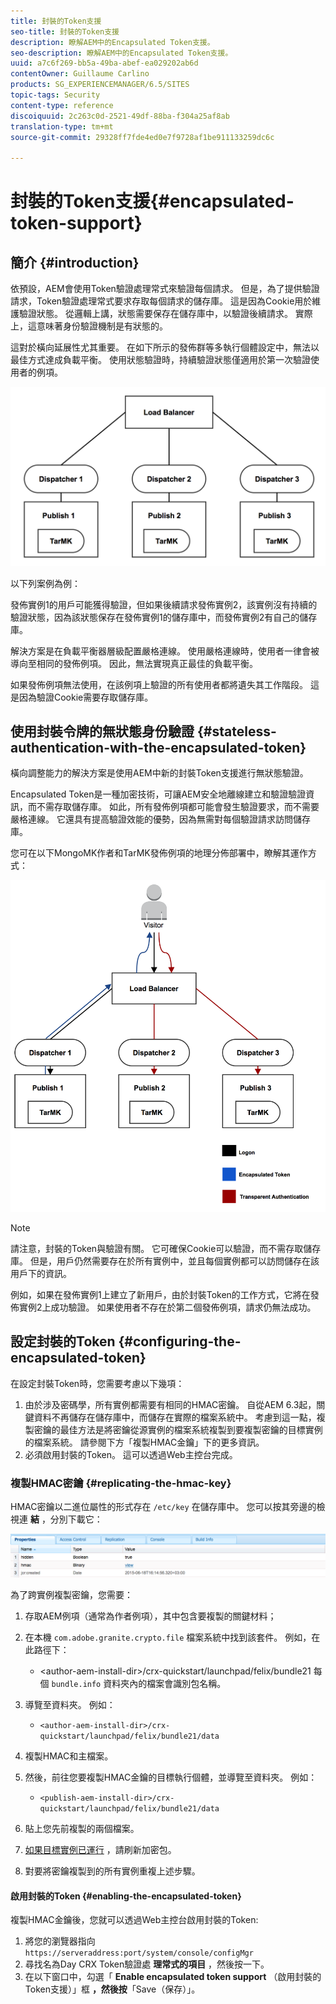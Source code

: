```yaml
---
title: 封裝的Token支援
seo-title: 封裝的Token支援
description: 瞭解AEM中的Encapsulated Token支援。
seo-description: 瞭解AEM中的Encapsulated Token支援。
uuid: a7c6f269-bb5a-49ba-abef-ea029202ab6d
contentOwner: Guillaume Carlino
products: SG_EXPERIENCEMANAGER/6.5/SITES
topic-tags: Security
content-type: reference
discoiquuid: 2c263c0d-2521-49df-88ba-f304a25af8ab
translation-type: tm+mt
source-git-commit: 29328ff7fde4ed0e7f9728af1be911133259dc6c

---
```



# 封裝的Token支援{#encapsulated-token-support}

## 簡介 {#introduction}

依預設，AEM會使用Token驗證處理常式來驗證每個請求。 但是，為了提供驗證請求，Token驗證處理常式要求存取每個請求的儲存庫。 這是因為Cookie用於維護驗證狀態。 從邏輯上講，狀態需要保存在儲存庫中，以驗證後續請求。 實際上，這意味著身份驗證機制是有狀態的。

這對於橫向延展性尤其重要。 在如下所示的發佈群等多執行個體設定中，無法以最佳方式達成負載平衡。 使用狀態驗證時，持續驗證狀態僅適用於第一次驗證使用者的例項。

![chlimage_1-33](assets/chlimage_1-33a.png)

以下列案例為例：

發佈實例1的用戶可能獲得驗證，但如果後續請求發佈實例2，該實例沒有持續的驗證狀態，因為該狀態保存在發佈實例1的儲存庫中，而發佈實例2有自己的儲存庫。

解決方案是在負載平衡器層級配置嚴格連線。 使用嚴格連線時，使用者一律會被導向至相同的發佈例項。 因此，無法實現真正最佳的負載平衡。

如果發佈例項無法使用，在該例項上驗證的所有使用者都將遺失其工作階段。 這是因為驗證Cookie需要存取儲存庫。

## 使用封裝令牌的無狀態身份驗證 {#stateless-authentication-with-the-encapsulated-token}

橫向調整能力的解決方案是使用AEM中新的封裝Token支援進行無狀態驗證。

Encapsulated Token是一種加密技術，可讓AEM安全地離線建立和驗證驗證資訊，而不需存取儲存庫。 如此，所有發佈例項都可能會發生驗證要求，而不需要嚴格連線。 它還具有提高驗證效能的優勢，因為無需對每個驗證請求訪問儲存庫。

您可在以下MongoMK作者和TarMK發佈例項的地理分佈部署中，瞭解其運作方式：

![chlimage_1-34](assets/chlimage_1-34a.png)

>[!NOTE]
>
>請注意，封裝的Token與驗證有關。 它可確保Cookie可以驗證，而不需存取儲存庫。 但是，用戶仍然需要存在於所有實例中，並且每個實例都可以訪問儲存在該用戶下的資訊。
>
>例如，如果在發佈實例1上建立了新用戶，由於封裝Token的工作方式，它將在發佈實例2上成功驗證。 如果使用者不存在於第二個發佈例項，請求仍無法成功。


## 設定封裝的Token {#configuring-the-encapsulated-token}

在設定封裝Token時，您需要考慮以下幾項：

1. 由於涉及密碼學，所有實例都需要有相同的HMAC密鑰。 自從AEM 6.3起，關鍵資料不再儲存在儲存庫中，而儲存在實際的檔案系統中。 考慮到這一點，複製密鑰的最佳方法是將密鑰從源實例的檔案系統複製到要複製密鑰的目標實例的檔案系統。 請參閱下方「複製HMAC金鑰」下的更多資訊。
1. 必須啟用封裝的Token。 這可以透過Web主控台完成。

### 複製HMAC密鑰 {#replicating-the-hmac-key}

HMAC密鑰以二進位屬性的形式存在 `/etc/key` 在儲存庫中。 您可以按其旁邊的檢視連 **結** ，分別下載它：

![chlimage_1-35](assets/chlimage_1-35a.png)

為了跨實例複製密鑰，您需要：

1. 存取AEM例項（通常為作者例項），其中包含要複製的關鍵材料；
1. 在本機 `com.adobe.granite.crypto.file` 檔案系統中找到該套件。 例如，在此路徑下：

   * &lt;author-aem-install-dir>/crx-quickstart/launchpad/felix/bundle21
   每個 `bundle.info` 資料夾內的檔案會識別包名稱。

1. 導覽至資料夾。 例如：

   * `<author-aem-install-dir>/crx-quickstart/launchpad/felix/bundle21/data`

1. 複製HMAC和主檔案。
1. 然後，前往您要複製HMAC金鑰的目標執行個體，並導覽至資料夾。 例如：

   * `<publish-aem-install-dir>/crx-quickstart/launchpad/felix/bundle21/data`

1. 貼上您先前複製的兩個檔案。
1. [如果目標實例已運行](/help/communities/deploy-communities.md#refresh-the-granite-crypto-bundle) ，請刷新加密包。

1. 對要將密鑰複製到的所有實例重複上述步驟。

#### 啟用封裝的Token {#enabling-the-encapsulated-token}

複製HMAC金鑰後，您就可以透過Web主控台啟用封裝的Token:

1. 將您的瀏覽器指向 `https://serveraddress:port/system/console/configMgr`
1. 尋找名為Day CRX Token驗證處 **理常式的項目** ，然後按一下。
1. 在以下窗口中，勾選「 **Enable encapsulated token support** （啟用封裝的Token支援）」框 **，然後按**「Save（保存）」。

